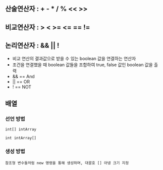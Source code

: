 ## 산술연산자 : + - * / % << >>

## 비교연산자 : > < >= <= == !=

## 논리연산자 : && || ! 

- 비교 연산의 결과값으로 받을 수 있는 boolean 값을 연결하는 연산자
- 조건을 연결했을 때 boolean 값들을 조합하여 true, false 값인 boolean 값을 출력
- && == And
- || == OR
- ! == NOT



## 배열 

### 선언 방법

```int[] intArray```

```int intArray[]```

### 생성 방법
```참조형 변수들처럼 new 명령을 통해 생성하며, 대괄호 [] 아넹 크기 지정```